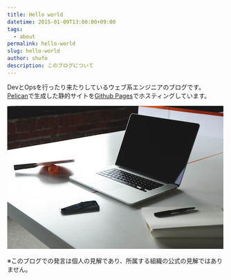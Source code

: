```yaml
---
title: Hello world
datetime: 2015-01-09T13:00:00+09:00
tags: 
  - about
permalink: hello-world
slug: hello-world
author: shufo
description: このブログについて
---
```


DevとOpsを行ったり来たりしているウェブ系エンジニアのブログです。  
[Pelican](http://blog.getpelican.com/)で生成した静的サイトを[Github Pages](https://pages.github.com/)でホスティングしています。

![意識の高い画像](/images/71.jpg "意識の高い画像")

※このブログでの発言は個人の見解であり、所属する組織の公式の見解ではありません。
